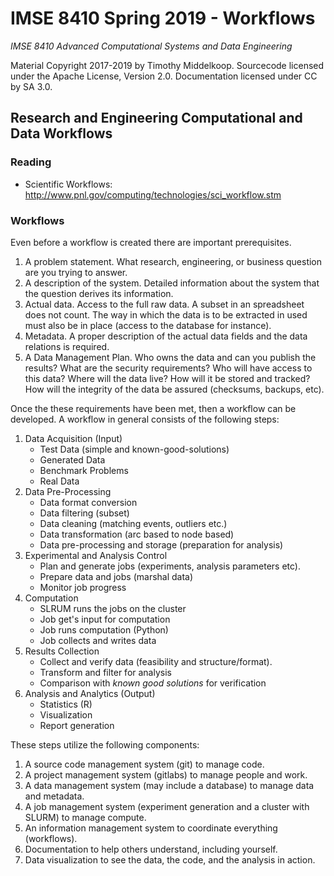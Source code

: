 # IMSE 8410 Spring 2019 - Workflows

*IMSE 8410 Advanced Computational Systems and Data Engineering*

Material Copyright 2017-2019 by Timothy Middelkoop.  Sourcecode
licensed under the Apache License, Version 2.0. Documentation licensed
under CC by SA 3.0.

## Research and Engineering Computational and Data Workflows

### Reading
 * Scientific Workflows: http://www.pnl.gov/computing/technologies/sci_workflow.stm

### Workflows

Even before a workflow is created there are important prerequisites.

1. A problem statement.  What research, engineering, or business
   question are you trying to answer.
2. A description of the system.  Detailed information about the system
   that the question derives its information.
3. Actual data.  Access to the full raw data.  A subset in an
   spreadsheet does not count.  The way in which the data is to be
   extracted in used must also be in place (access to the database for
   instance).
4. Metadata.  A proper description of the actual data fields and the
   data relations is required.
4. A Data Management Plan.  Who owns the data and can you publish the
   results?  What are the security requirements?  Who will have access
   to this data? Where will the data live? How will it be stored and
   tracked? How will the integrity of the data be assured (checksums,
   backups, etc).

Once the these requirements have been met, then a workflow can be
developed. A workflow in general consists of the following steps:

1. Data Acquisition (Input)
   * Test Data (simple and known-good-solutions)
   * Generated Data
   * Benchmark Problems
   * Real Data
2. Data Pre-Processing
   * Data format conversion
   * Data filtering (subset)
   * Data cleaning (matching events, outliers etc.)
   * Data transformation (arc based to node based)
   * Data pre-processing and storage (preparation for analysis)
3. Experimental and Analysis Control
   * Plan and generate jobs (experiments, analysis parameters etc).
   * Prepare data and jobs (marshal data)
   * Monitor job progress
4. Computation
   * SLRUM runs the jobs on the cluster
   * Job get's input for computation
   * Job runs computation (Python)
   * Job collects and writes data
5. Results Collection
   * Collect and verify data (feasibility and structure/format).
   * Transform and filter for analysis
   * Comparison with *known good solutions* for verification
6. Analysis and Analytics (Output)
   * Statistics (R)
   * Visualization 
   * Report generation

These steps utilize the following components:

1. A source code management system (git) to manage code.
2. A project management system (gitlabs) to manage people and work.
3. A data management system (may include a database) to manage data and metadata.
4. A job management system (experiment generation and a cluster with SLURM) to manage compute.
5. An information management system to coordinate everything (workflows).
6. Documentation to help others understand, including yourself.
7. Data visualization to see the data, the code, and the analysis in action.

